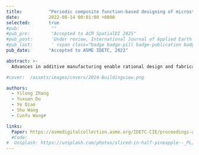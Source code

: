 ```yaml
---
title:          "Periodic composite function-based designing of microstructures with programmable poisson's ratio"
date:           2022-08-14 00:01:00 +0800
selected:       true
#pub:            ""
#pub_pre:        "Accepted to ACM SpatialDI 2025"
#pub_post:       'Under review, International Journal of Applied Earth Observation and Geoinformation(JAG)'
#pub_last:       ' <span class="badge badge-pill badge-publication badge-success">Spotlight</span>'
pub_date:       "Accepted to ASME IDETC, 2022"

abstract: >-
  Advances in additive manufacturing enable rational design and fabrication of multiscale architectures composed of microstructures with extreme mechanical properties. The parameterization of microstructures determines the computational cost for rational design and connectivity between different microstructures, in turn, the mechanical performance of the fabricated multiscale architectures. In this paper, we propose a periodic composite function(PCF)-based approach for designing microstructures. The shape of the microstructures is characterized by the sign of the periodic composite functions. The proposed method can program Poisson's ratio of the microstructures with a small number of parameters. Furthermore, due to its implicit representation, the proposed method allows for continuously tiling of microstructures with different mechanical properties. As such, by designing the distribution of the scalar parameters, we are able to project spatially varying microstructures onto an object of arbitrary geometry and control its deformation. Based on the proposed approach, multiple groups of microstructures with Poisson’s ratio ranging from negative to positive are presented. Numerical examples are also presented to demonstrate the efficacy of the proposed approach in controlling elastic deformation through spatially varying microstructures. Due to its compact representation, the proposed method can be readily reproduced by other researchers and extended to practical applications in designing two-scale architectures for additive manufacturing.

#cover:  /assets/images/covers/2024-Buildingview.png

authors:
  - Yilong Zhang
  - Yuxuan Du
  - Ye Qiao
  - Shu Wang
  - Cunfu Wang#

links:
  Paper: https://asmedigitalcollection.asme.org/IDETC-CIE/proceedings-abstract/IDETC-CIE2022/86229/V03AT03A045/1150338
  #Code: 
#  Unsplash: https://unsplash.com/photos/sliced-in-half-pineapple--_PLJZmHZzk
---
```


